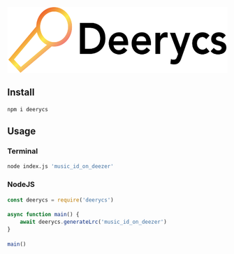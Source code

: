 <div style="text-align: center;">
	<img src="/logo.svg" height="150"/>
</div>

## Install
```bash
npm i deerycs
```

## Usage
### Terminal
```bash
node index.js 'music_id_on_deezer'
```
### NodeJS
```javascript
const deerycs = require('deerycs')

async function main() {
	await deerycs.generateLrc('music_id_on_deezer')
}

main()
```